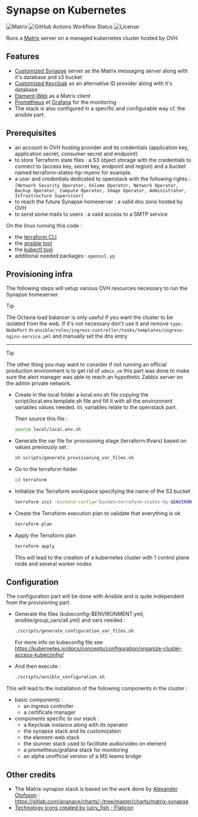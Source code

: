 # Synapse on Kubernetes

![Matrix](https://img.shields.io/badge/matrix-000000?logo=Matrix&logoColor=white)
![GitHub Actions Workflow Status](https://img.shields.io/github/actions/workflow/status/eimis-ans/eimis-synapse/lint.yml?label=lint&logo=github)
![License](https://img.shields.io/badge/license-MIT-blue.svg?logo=apache)

Runs a [Matrix](https://matrix.org/) server on a managed kubernetes cluster hosted by OVH.

## Features

- [Customized Synapse](https://github.com/eimis-ans/eimis-synapse-image) server as the Matrix messaging server along with it's database and s3 bucket
- [Customized Keycloak](https://github.com/eimis-ans/eimis-keycloak) as an alternative ID provider along with it's database
- [Element-Web](https://github.com/element-hq/element-web) as a Matrix client
- [Prometheus](https://github.com/prometheus) et [Grafana](https://github.com/grafana/grafana) for the monitoring
- The stack is also configured in a specific and configurable way cf. the ansible part.

## Prerequisites

- an account in OVH hosting provider and its credentials
(application key, application secret, consumer secret and endpoint)
- to store Terraform state files : a S3 object storage with the credentials to connect to
(access key, secret key, endpoint and region) and a bucket named terraform-states-hp-myenv for example.
- a user and credentials dedicated to openstack with the following rights : `[Network Security Operator, Volume Operator, Network Operator, Backup Operator, Compute Operator, Image Operator, Administrator, Infrastructure Supervisor]`
- to reach the future Synapse homeserver : a valid dns zone hosted by OVH
- to send some mails to users : a valid access to a SMTP service

On the linux running this code :

- the [terraform CLI](https://developer.hashicorp.com/terraform/downloads?product_intent=terraform)
- the [ansible tool](https://docs.ansible.com/ansible/latest/installation_guide/intro_installation.html#installing-and-upgrading-ansible)
- the [kubectl tool](https://kubernetes.io/fr/docs/tasks/tools/install-kubectl/)
- additional needed packages : `openssl`, `yq`

## Provisioning infra

The following steps will setup various OVH resources necessary to run the Synapse homeserver.

> [!TIP]
> The Octavia load balancer is only useful if you want the cluster to be isolated from the web. If it's not necessary don't use it and remove `type: NodePort` in `ansible/roles/ingress-controller/tasks/templates/ingress-nginx-service.yml` and manually set the dns entry

---

> [!TIP]
> The other thing you may want to consider if not running an official production environment is to get rid of `admin_vm` this part was done to make sure the alert manager was able to reach an hypothetic Zabbix server on the admin private network.

- Create in the local folder a local.env.sh file copying the script/local.env.template.sh file
and fill it with all the environment variables values needed. `OS_`variables relate to the openstack part.

    Then source this file :

    ```bash
    source local/local.env.sh
    ```

- Generate the var file for provisioning stage (terraform.tfvars) based on values previously set :

    ```bash
    sh scripts/generate_provisioning_var_files.sh
    ```

- Go to the terraform folder

    ```bash
    cd terraform
    ```

- Initialize the Terraform workspace specifying the name of the S3 bucket

    ```bash
    terraform init -backend-config="bucket=terraform-states-hp-$ENVIRONMENT"
    ```

- Create the Terraform execution plan to validate that everything is ok

    ```bash
    terraform plan
    ```

- Apply the Terraform plan

    ```bash
    terraform apply
    ```

  This will lead to the creation of a kubernetes cluster with 1 control plane node and several worker nodes

## Configuration

The configuration part will be done with Ansible and is quite independent
from the provisioning part.

- Generate the files (kubeconfig-$ENVIRONMENT.yml, ansible/group_vars/all.yml) and vars needed :

  ```bash
  ./scripts/generate_configuration_var_files.sh
  ```

  For more info on kubeconfig file see <https://kubernetes.io/docs/concepts/configuration/organize-cluster-access-kubeconfig/>
- And then  execute :

  ```bash
  ./scripts/ansible_configuration.sh
  ```

This will lead to the installation of the following components in the cluster :

- basic components :
  - an ingress controller
  - a certificate manager
- components specific to our stack :
  - a Keycloak instance along with its operator
  - the synapse stack and its customization
  - the element-web stack
  - the stunner stack used to facilitate audio/video on element
  - a prometheus/grafana stack for monitoring
  - an alpha unofficial version of a MS teams bridge

## Other credits

- The Matrix-synapse stack is based on the work done by [Alexander Olofsson](https://gitlab.com/ananace) :
<https://gitlab.com/ananace/charts/-/tree/master/charts/matrix-synapse>
- [Technology icons created by juicy_fish - Flaticon](https://www.flaticon.com/free-icons/technology)
